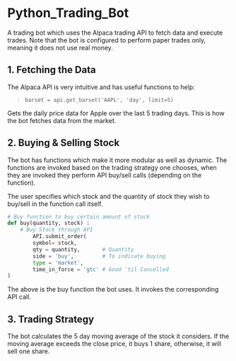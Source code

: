# Python_Trading_Bot

A trading bot which uses the Alpaca trading API to fetch data and execute trades. Note that the bot is configured to perform paper trades only, meaning it does not use real money. 

## 1. Fetching the Data 

The Alpaca API is very intuitive and has useful functions to help:

> `barset = api.get_barset('AAPL', 'day', limit=5)`

Gets the daily price data for Apple over the last 5 trading days. This is how the bot fetches data from the market. 

## 2. Buying & Selling Stock 

The bot has functions which make it more modular as well as dynamic. The functions are invoked based on the trading strategy one chooses, when they are invoked they perform API buy/sell calls (depending on the function). 

The user specifies which stock and the quantity of stock they wish to buy/sell in the function call itself. 

```python
# Buy function to buy certain amount of stock
def buy(quantity, stock) :
    # Buy Stock through API
        API.submit_order(
        symbol= stock,         
        qty = quantity,       # Quantity
        side = 'buy',         # To indicate buying
        type = 'market',
        time_in_force = 'gtc' # Good 'til Cancelled 
)
```

The above is the buy function the bot uses. It invokes the corresponding API call. 

## 3. Trading Strategy

The bot calculates the 5 day moving average of the stock it considers. If the moving average exceeds the close price, it buys 1 share, otherwise, it will sell one share. 




